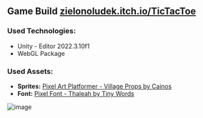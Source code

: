 ## **Game Build [zielonoludek.itch.io/TicTacToe](https://zielonoludek.itch.io/tic-tac-toe)**

### Used Technologies:
- Unity - Editor 2022.3.10f1
- WebGL Package

### Used Assets: 
- **Sprites:** [Pixel Art Platformer - Village Props by Cainos](https://assetstore.unity.com/packages/2d/environments/pixel-art-platformer-village-props-166114)
- **Font:** [Pixel Font - Thaleah by Tiny Words](https://assetstore.unity.com/packages/2d/fonts/free-pixel-font-thaleah-140059)

![image](https://github.com/zielonoludek/TicTacToe/assets/96289919/b1b08949-3e71-4f67-913c-00f3282d0230)
